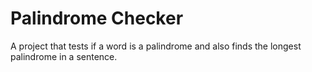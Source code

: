 # Palindrome Checker

A project that tests if a word is a palindrome and also finds the longest palindrome in a sentence. 